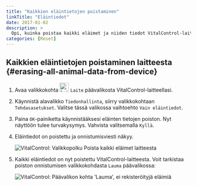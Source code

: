 ```yaml
---
title: "Kaikkien eläintietojen poistaminen"
linkTitle: "Eläintiedot"
date: 2017-01-02
description: >
  Opi, kuinka poistaa kaikki eläimet ja niiden tiedot VitalControl-laitteestasi.
categories: [Reset]
---
```

## Kaikkien eläintietojen poistaminen laitteesta {#erasing-all-animal-data-from-device}

1. Avaa valikkokohta <img src="/icons/device.svg" width="25" align="bottom" alt="Laite" /> `Laite` päävalikosta VitalControl-laitteellasi.

1. Käynnistä alavalikko `Tiedonhallinta`, siirry valikkokohtaan `Tehdasasetukset`. Valitse tässä valikossa vaihtoehto `Vain eläintiedot`.

1. Paina `OK`-painiketta käynnistääksesi eläinten tietojen poiston. Nyt näyttöön tulee turvakysymys. Vahvista valitsemalla `Kyllä`.

1. Eläintiedot on poistettu ja onnistumisviesti näkyy.

   ![VitalControl: Valikkopolku Poista kaikki eläimet laitteesta](../images/eraseanimals.png "Poista kaikki eläimet")

1. Kaikki eläintiedot on nyt poistettu VitalControl-laitteesta. Voit tarkistaa poiston onnistumisen valikkokohdasta `Lauma` päävalikossa:

   ![VitalControl: Päävalikon kohta 'Lauma', ei rekisteröityjä eläimiä](../images/no-animals.png "Ei rekisteröityjä eläimiä")
